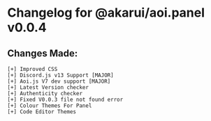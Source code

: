# Changelog for @akarui/aoi.panel v0.0.4

## Changes Made:
```
[+] Improved CSS
[+] Discord.js v13 Support [MAJOR]
[+] Aoi.js V7 dev support [MAJOR]
[+] Latest Version checker
[+] Authenticity checker 
[+] Fixed V0.0.3 file not found error
[+] Colour Themes For Panel
[+] Code Editor Themes 
```
